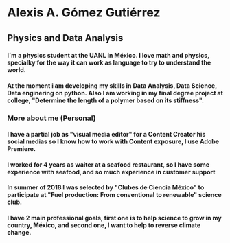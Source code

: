 # Alexis A. Gómez Gutiérrez

## Physics and Data Analysis

#### I´m a physics student at the UANL in México. I love math and physics, specialky for the way it can work as language to try to understand the world.

#### At the moment i am developing my skills in Data Analysis, Data Science, Data enginering on python. Also I am working in my final degree project at college, "Determine the length of a polymer based on its stiffness".

### More about me (Personal)

#### I have a partial job as "visual media editor" for  a Content Creator his social medias so I know how to work with Content exposure, I use Adobe Premiere.

#### I worked for 4 years as waiter at a seafood restaurant, so I have some experience with seafood, and so much experience in customer support

#### In summer of 2018 I was selected by "Clubes de Ciencia México" to participate at "Fuel production: From conventional to renewable" science club. 

#### I have 2 main professional goals, first one is to help science to grow in my country, México, and second one, I want to help to reverse climate change.